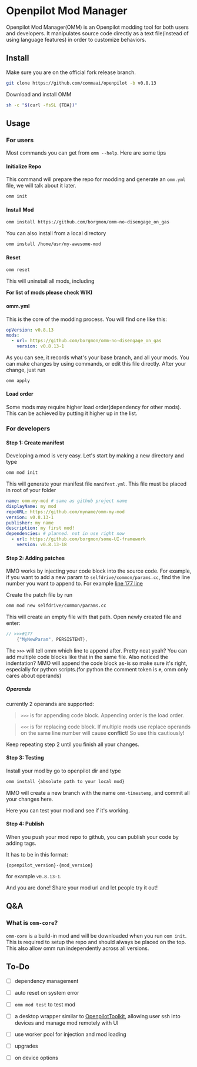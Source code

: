 # Openpilot Mod Manager
Openpilot Mod Manager(OMM) is an Openpilot modding tool for both users and developers. It manipulates source code directly as a text file(instead of using language features) in order to customize behaviors.
 
## Install
Make sure you are on the official fork release branch.
```sh
git clone https://github.com/commaai/openpilot -b v0.8.13
```
 
Download and install OMM
```sh
sh -c "$(curl -fsSL {TBA})"
```
## Usage
### For users
Most commands you can get from `omm --help`. Here are some tips
 
#### Initialize Repo
This command will prepare the repo for modding and generate an `omm.yml` file, we will talk about it later.
```sh
omm init
```
 
#### Install Mod
```sh
omm install https://github.com/borgmon/omm-no-disengage_on_gas
```
 
You can also install from a local directory
```sh
omm install /home/usr/my-awesome-mod
```
 
#### Reset
```sh
omm reset
```
This will uninstall all mods, including
 
**For list of mods please check WIKI**
#### omm.yml
This is the core of the modding process. You will find one like this:
```yml
opVersion: v0.8.13
mods:
  - url: https://github.com/borgmon/omm-no-disengage_on_gas
    version: v0.8.13-1
```
As you can see, it records what's your base branch, and all your mods.
You can make changes by using commands, or edit this file directly. After your change, just run
 
```sh
omm apply
```
 
#### Load order
Some mods may require higher load order(dependency for other mods). This can be achieved by putting it higher up in the list.
 
### For developers
#### Step 1: Create manifest
Developing a mod is very easy. Let's start by making a new directory and type
```sh
omm mod init
```
 
This will generate your manifest file `manifest.yml`. This file must be placed in root of your folder
```yml
name: omm-my-mod # same as github project name
displayName: my mod
repoURL: https://github.com/myname/omm-my-mod
version: v0.8.13-1
publisher: my name
description: my first mod!
dependencies: # planned. not in use right now
  - url: https://github.com/borgmon/some-UI-framework
    version: v0.8.13-18
```
 
#### Step 2: Adding patches
MMO works by injecting your code block into the source code.
For example, if you want to add a new param to `selfdrive/common/params.cc`, find the line number you want to append to. For example [line 177 line](https://github.com/commaai/openpilot/blob/v0.8.13/selfdrive/common/params.cc#L177)
 
Create the patch file by run
```sh
omm mod new selfdrive/common/params.cc
```
This will create an empty file with that path. Open newly created file and enter:
 
```c++
// >>>#177
    {"MyNewParam", PERSISTENT},
```
The `>>>` will tell omm which line to append after. Pretty neat yeah? You can add multiple code blocks like that in the same file. Also noticed the indentation? MMO will append the code block as-is so make sure it's right, especially for python scripts.(for python the comment token is `#`, omm only cares about operands)

##### Operands
currently 2 operands are supported:
> `>>>` is for appending code block. Appending order is the load order.

> `<<<` is for replacing code block. If multiple mods use replace operands on the same line number will cause **conflict**! So use this cautiously!

Keep repeating step 2 until you finish all your changes.
 
#### Step 3: Testing
Install your mod by go to openpilot dir and type
```sh
omm install {absolute path to your local mod}
```
MMO will create a new branch with the name `omm-timestemp`, and commit all your changes here.
 
Here you can test your mod and see if it's working.
 
#### Step 4: Publish
When you push your mod repo to github, you can publish your code by adding tags.
 
It has to be in this format:
```
{openpilot_version}-{mod_version}
```
for example `v0.8.13-1`.
 
And you are done! Share your mod url and let people try it out!

## Q&A
### What is `omm-core`?
`omm-core` is a build-in mod and will be downloaded when you run `oom init`. This is required to setup the repo and should always be placed on the top. This also allow omm run independently across all versions.

## To-Do
- [ ] dependency management
- [ ] auto reset on system error
- [ ] `omm mod test` to test mod
- [ ] a desktop wrapper similar to [OpenpilotToolkit](https://github.com/spektor56/OpenpilotToolkit), allowing user ssh into devices and manage mod remotely with UI
- [ ] use worker pool for injection and mod loading
- [ ] upgrades
- [ ] on device options

